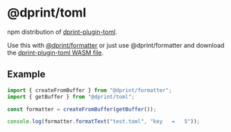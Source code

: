 # @dprint/toml

npm distribution of [dprint-plugin-toml](https://github.com/dprint/dprint-plugin-toml).

Use this with [@dprint/formatter](https://github.com/dprint/js-formatter) or just use @dprint/formatter and download the [dprint-plugin-toml WASM file](https://github.com/dprint/dprint-plugin-toml/releases).

## Example

```ts
import { createFromBuffer } from "@dprint/formatter";
import { getBuffer } from "@dprint/toml";

const formatter = createFromBuffer(getBuffer());

console.log(formatter.formatText("test.toml", "key   =   5"));
```
